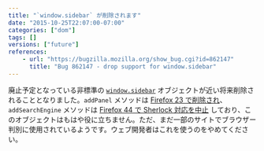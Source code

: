 ```yaml
---
title: "`window.sidebar` が削除されます"
date: "2015-10-25T22:07:00-07:00"
categories: ["dom"]
tags: []
versions: ["future"]
references:
    - url: "https://bugzilla.mozilla.org/show_bug.cgi?id=862147"
      title: "Bug 862147 - drop support for window.sidebar"
---
```

廃止予定となっている非標準の [`window.sidebar`](https://developer.mozilla.org/ja/docs/Web/API/window.sidebar) オブジェクトが近い将来削除されることとなりました。`addPanel` メソッドは [Firefox 23 で削除され](https://www.fxsitecompat.com/ja/docs/2013/ability-to-add-a-sidebar-panel-has-been-dropped/)、`addSearchEngine` メソッドは [Firefox 44 で Sherlock 対応を中止](https://www.fxsitecompat.com/ja/docs/2015/sherlock-search-plug-ins-are-no-longer-supported/) しており、このオブジェクトはもはや役に立ちません。ただ、まだ一部のサイトでブラウザー判別に使用されているようです。ウェブ開発者はこれを使うのをやめてください。
